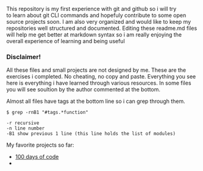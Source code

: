 This repository is my first experience with git and github so i will try \
to learn about git CLI commands and hopefuly contribute to some open source
projects soon. I am also very organized and would like to keep my repositories
well structured and documented. Editing these readme.md files will help me get
better at markdown syntax so i am really enjoying the overall experience of 
learning and being useful

### Disclaimer!
All these files and small projects are not designed by me. These are the \
exercises i completed. No cheating, no copy and paste. Everything you see \
here is everything i have learned through various resources. In some files \
you will see soultion by the author commented at the bottom.

Almost all files have tags at the bottom line so i can grep through them.

```
$ grep -rnB1 "#tags.*function"

-r recursive
-n line number
-B1 show previous 1 line (this line holds the list of modules)
```

My favorite projects so far:
- [100 days of code](https://github.com/MorphZG/python_projects/tree/main/100_days_of_code)
- 


